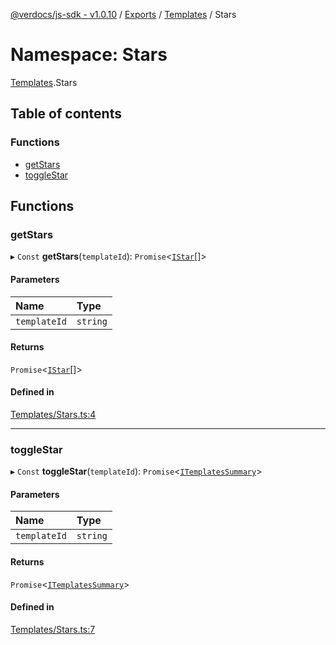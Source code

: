 [@verdocs/js-sdk - v1.0.10](../README.md) / [Exports](../modules.md) / [Templates](Templates.md) / Stars

# Namespace: Stars

[Templates](Templates.md).Stars

## Table of contents

### Functions

- [getStars](Templates.Stars.md#getstars)
- [toggleStar](Templates.Stars.md#togglestar)

## Functions

### getStars

▸ `Const` **getStars**(`templateId`): `Promise`<[`IStar`](../interfaces/Templates.Types.IStar.md)[]\>

#### Parameters

| Name | Type |
| :------ | :------ |
| `templateId` | `string` |

#### Returns

`Promise`<[`IStar`](../interfaces/Templates.Types.IStar.md)[]\>

#### Defined in

[Templates/Stars.ts:4](https://github.com/Verdocs/js-sdk/blob/main/src/Templates/Stars.ts#L4)

___

### toggleStar

▸ `Const` **toggleStar**(`templateId`): `Promise`<[`ITemplatesSummary`](../interfaces/Templates.Types.ITemplatesSummary.md)\>

#### Parameters

| Name | Type |
| :------ | :------ |
| `templateId` | `string` |

#### Returns

`Promise`<[`ITemplatesSummary`](../interfaces/Templates.Types.ITemplatesSummary.md)\>

#### Defined in

[Templates/Stars.ts:7](https://github.com/Verdocs/js-sdk/blob/main/src/Templates/Stars.ts#L7)
